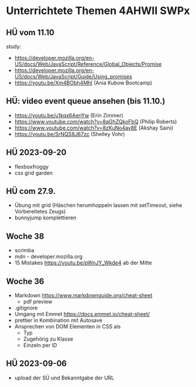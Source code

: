 # Unterrichtete Themen 4AHWII SWPx


## HÜ vom 11.10

study:

-   https://developer.mozilla.org/en-US/docs/Web/JavaScript/Reference/Global_Objects/Promise
-   https://developer.mozilla.org/en-US/docs/Web/JavaScript/Guide/Using_promises
-   https://youtu.be/Xm4BObh4MhI (Ania Kubow Bootcamp)

## HÜ: video event queue ansehen (bis 11.10.)

-   https://youtu.be/u1kqx6AenYw (Erin Zimmer)
-   https://www.youtube.com/watch?v=8aGhZQkoFbQ (Philip Roberts)
-   https://www.youtube.com/watch?v=8zKuNo4ay8E (Akshay Saini)
-   https://youtu.be/SrNQS8J67zc (Shelley Vohr)
## HÜ 2023-09-20

-   flexboxfroggy
-   css grid garden

## HÜ com 27.9.

-   Übung mit grid (Häschen herumhoppeln lassen mit setTimeout, siehe
    Vorbereitetes Zeugs)
-   bunnyjump komplettieren

## Woche 38

-   scrimba
-   mdn - developer.mozilla.org
-   15 Mistakes https://youtu.be/pWnJY_Wkde4 ab der Mitte

## Woche 36

-   Markdown https://www.markdownguide.org/cheat-sheet
    -   pdf preview
-   .gitignore
-   Umgang mit Emmet https://docs.emmet.io/cheat-sheet/
-   prettier in Kombination mit Autosave
-   Ansprechen von DOM Elementen in CSS als
    -   Typ
    -   Zugehörig zu Klasse
    -   Einzeln per ID

## HÜ 2023-09-06

-   upload der SÜ und Bekanntgabe der URL
